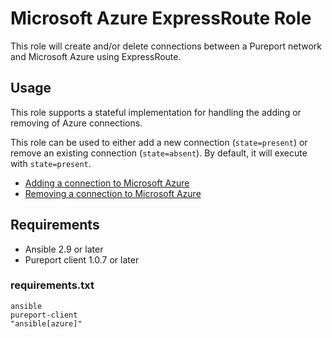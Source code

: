# Microsoft Azure ExpressRoute Role

This role will create and/or delete connections between a Pureport network and 
Microsoft Azure using ExpressRoute.  

## Usage

This role supports a stateful implementation for handling the adding or 
removing of Azure connections.  

This role can be used to either add a new connection (`state=present`) or 
remove an existing connection (`state=absent`).  By default, it will execute
with `state=present`.

- [Adding a connection to Microsoft Azure](docs/add_connection.md)
- [Removing a connection to Microsoft Azure](docs/remove_connection.md)

## Requirements

- Ansible 2.9 or later
- Pureport client 1.0.7 or later

### requirements.txt

```
ansible 
pureport-client
"ansible[azure]"
```

